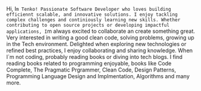 Hi, I`m Tenko! Passionate Software Developer who loves building efficiennt scalable, and innovative solutions.
I enjoy tackling complex challenges and continiously learning new skills.
Whether contributing to open source projects or developing impactful applications, I`m always excited to collaborate an create something great.
Very interested in writing a good clean code, solving problems, growing up in the Tech environment.
Delighted when exploring new technologies or refined best practices, I enjoy collaborating and sharing knowledge. When I`m not coding, probably reading books or diving into tech blogs.
I find reading books related to programming enjoyable, books like Code Complete, The Pragmatic Prgrammer, Clean Code, Design Patterns, Programming Language Design and Implmentation, Algorithms and many more.

